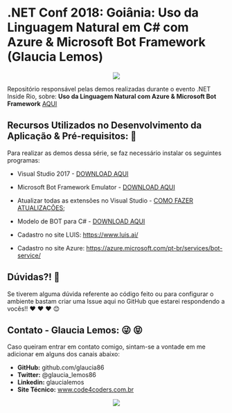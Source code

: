 # .NET Conf 2018: Goiânia: Uso da Linguagem Natural em C# com Azure & Microsoft Bot Framework (Glaucia Lemos)

<p align="center">
  <img src="https://i.imgur.com/pA6SRQ6.gif"/>  
</p>

Repositório responsável pelas demos realizadas durante o evento .NET Inside Rio, sobre: **Uso da Linguagem Natural com Azure & Microsoft Bot Framework** [AQUI](https://bit.ly/2NHd4eL)

## Recursos Utilizados no Desenvolvimento da Aplicação & Pré-requisitos: :rocket:

Para realizar as demos dessa série, se faz necessário instalar os seguintes programas:

* Visual Studio 2017 - [DOWNLOAD AQUI](https://visualstudio.microsoft.com/)
* Microsoft Bot Framework Emulator - [DOWNLOAD AQUI](https://github.com/Microsoft/BotFramework-Emulator/releases
)
* Atualizar todas as extensões no Visual Studio - [COMO FAZER ATUALIZAÇÕES](https://docs.microsoft.com/en-us/visualstudio/extensibility/how-to-update-a-visual-studio-extension?view=vs-2017);

* Modelo de BOT para C# - [DOWNLOAD AQUI](https://marketplace.visualstudio.com/items?itemName=BotBuilder.BotBuilderV3)

* Cadastro no site LUIS: https://www.luis.ai/
* Cadastro no site Azure: https://azure.microsoft.com/pt-br/services/bot-service/

## Dúvidas?! :triangular_flag_on_post:

Se tiverem alguma dúvida referente ao código feito ou para configurar o ambiente bastam criar uma Issue aqui no GitHub que estarei respondendo a vocês!! :heart: :heart: :heart: :blush:

## Contato - Glaucia Lemos: :stuck_out_tongue_winking_eye: :stuck_out_tongue_closed_eyes:

Caso queiram entrar em contato comigo, sintam-se a vontade em me adicionar em alguns dos canais abaixo:

* **GitHub:** github.com/glaucia86
* **Twitter:** @glaucia_lemos86
* **Linkedin:** glaucialemos
* **Site Técnico:** www.code4coders.com.br



<p align="center">
  <img src="https://i.imgur.com/dLSzYDT.gif"/>  
</p>

